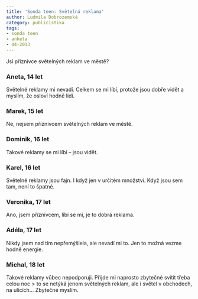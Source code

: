 ```yaml
---
title: 'Sonda teen: Světelná reklama'
author: Ludmila Dobrozemská
category: publicistika
tags:
- sonda teen
- anketa
- 44-2013
---
```


Jsi příznivce světelných reklam ve městě?

### Aneta, 14 let 
Světelné reklamy mi nevadí. Celkem se mi líbí, protože jsou dobře vidět a myslím, že osloví hodně lidí.

### Marek, 15 let
Ne, nejsem příznivcem světelných reklam ve městě. 

### Dominik, 16 let
Takové reklamy se mi líbí – jsou vidět. 

### Karel, 16 let
Světelné reklamy jsou fajn. I když jen v určitém množství. Když jsou sem tam, není to špatné.

### Veronika, 17 let
Ano, jsem příznivcem, líbí se mi, je to dobrá reklama. 

### Adéla, 17 let 
Nikdy jsem nad tím nepřemýšlela, ale nevadí mi to. Jen to možná vezme hodně energie.

### Michal, 18 let
Takové reklamy vůbec nepodporuji. Přijde mi naprosto zbytečné svítit třeba celou noc > to se netýká jenom světelných reklam, ale i světel v obchodech, na ulicích… Zbytečné myslím.
